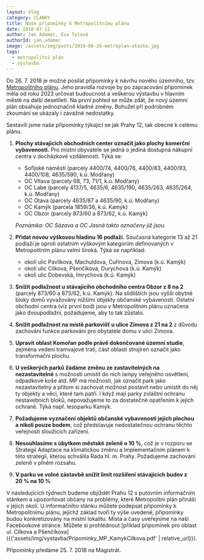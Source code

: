 ```yaml
---
layout: blog
category: CLANKY
title: Naše připomínky k Metropolitnímu plánu
date: 2018-07-12
author: Jan Adamec, Eva Tylová
authorId: jan.adamec
image: /assets/img/posts/2018-06-26-metroplan-otazka.jpg
tags:
  - metropolitní plán
  - výstavba
---
```


Do 26. 7. 2018 je možné posílat připomínky k návrhu nového územního, tzv. [Metropolitního plánu](http://plan.iprpraha.cz/cs/metropolitni-plan/prohlizeni). Jeho pravidla rozvoje by po zapracování připomínek měla od roku 2023 určovat budoucnost a veškerou výstavbu v hlavním městě na další desetiletí. Na první pohled se může zdát, že nový územní plán obsahuje jednoznačně kladné změny. Bohužel při podrobném zkoumání se ukázaly i závažné nedostatky.

Sestavili jsme naše připomínky týkající se jak Prahy 12, tak obecné k celému plánu.

1. **Plochy stávajících obchodních center označit jako plochy komerční vybavenosti.** Pro místní obyvatele se jedná o jediná dostupná nákupní centra v docházkové vzdálenosti. Týká se:
   * Sofijské náměstí (parcely 4400/74, 4400/76, 4400/83, 4400/93, 4400/108, 4635/590, k.ú. Modřany)
   * OC Vltava (parcely 68, 73, 71/1, k.ú. Modřany)
   * OC Labe (parcely 4137/5, 4635/6, 4635/190, 4635/263, 4635/264, k.ú. Modřany)
   * OC Otava (parcely 4635/87 a 4635/90, k.ú. Modřany)
   * OC Kamýk (parcela 1859/36, k.ú. Kamýk)
   * OC Obzor (parcely 873/60 a 873/62, k.ú. Kamýk)

   _Poznámka: OC Sázava a OC Jasná takto označeny již jsou._

1. **Přidat novou výškovou hladinu 16 podlaží.** Současná kategorie 13 až 21 podlaží je oproti ostatním výškovým kategoriím definovaných v Metropolitním plánu velmi široká. Týká se například:
   * okolí ulic Pavlíkova, Machuldova, Cuřínova, Zimova (k.ú. Kamýk)
   * okolí ulic Cílkova, Pšenčíkova, Durychova (k.ú. Kamýk)
   * okolí ulic Dobevská, Imrychova (k.ú. Kamýk)

1. **Snížit podlažnost u stávajícího obchodního centra Obzor z 8 na 2** (parcely 873/60 a 873/62, k.ú. Kamýk). Na slídlištích jsou vyšší obytné bloky domů vyvažovány nižšími objekty občanské vybavenosti. Ostatní obchodní centra (viz první bod) jsou v Metropolitním plánu označena jako dvoupodlažní, požadujeme, aby to tak zůstalo.

1. **Snížit podlažnost na místě parkovišť u ulice Zimova z 21 na 2** z důvodu zachování funkce parkování pro obytatele domu v ulici Zimova.

1. **Upravit oblast Komořan podle právě dokončované územní studie**, zejména vedení tramvajové trati, část oblasti strojíren označit jako transformační plochu.

1. **U veškerých parků žádáme změnu ze zastavitelných na nezastavitelné** s možností umístit do nich lampy veřejného osvětlení, odpadkové koše atd. MP má možnosti, jak označit park jako nezastavitelný a přitom si zachovat možnost postavit nebo umístit do něj ty objekty a věci, které tam patří. I když mají parky zvláštní ochranu nestavebních bloků, nepovažujeme to za dostatečné opatřením k jejich ochraně. Týká např. lesoparku Kamýk.

1. **Požadujeme vyznačení objektů občanské vybavenosti jejich plochou a nikoli pouze bodem**, což představuje nedostatečnou ochranu těchto veřejnosti sloužících zařízení.

1. **Nesouhlasíme s úbytkem městské zeleně o 10&nbsp;%**, což je v rozporu se Strategií Adaptace na klimatickou změnu a Implementačním plánem k této strategii, kterou schválila Rada hl. m. Prahy. Požadujeme zachování zeleně v plném rozsahu.

1. **V parku ve volné zástavbě snížit limit rozšíření stávajících budov z 20&nbsp;% na 10&nbsp;%**

V následujících týdnech budeme objíždět Prahu 12 s putovním informačním stánkem a upozorňovat občany na problémy, které Metropolitní plán přináší v jejich okolí. U informačního stánku můžete podepsat připomínky k Metropolitnímu plánu, jejichž základ tvoří ty výše uvedené, připomínky budou konkretizovány na místní lokalitu. Místa a časy uveřejníme na naší Facebookové stránce. Můžete si prohlédnout [příklad připomínek pro oblast ul. Cílkova a Pšenčíkova]({{'assets/img/vystavba/Pripominky_MP_KamykCilkova.pdf' | relative_url}}).

Připomínky předáme 25. 7. 2018 na Magistrát.

